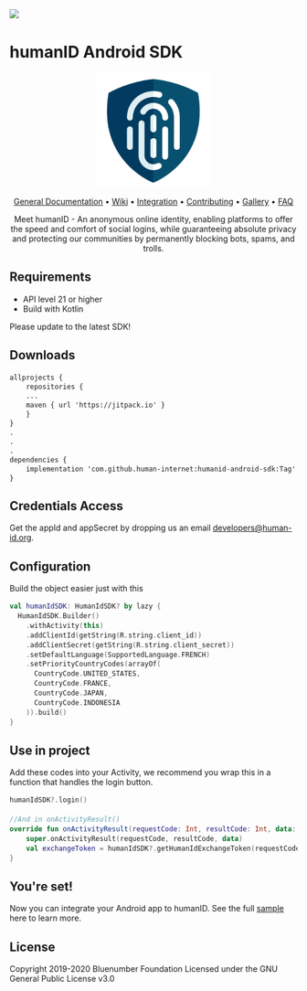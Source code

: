[![](https://jitpack.io/v/human-internet/humanid-android-sdk.svg)](https://jitpack.io/#human-internet/humanid-android-sdk)
# humanID Android SDK



<p align="center">
<img src="https://github.com/bluenumberfoundation/humanid-android-sdk/blob/master/human-id-logo.png" width="200" height="200">
</p>


<p align="center">
<a href="https://github.com/bluenumberfoundation/humanid-documentation/edit/master/README.md">General Documentation</a> •
<a href="https://github.com/bluenumberfoundation/humanid-android-sdk/wiki">Wiki</a> • 
<a href="https://github.com/bluenumberfoundation/humanid-android-sdk/wiki/integration">Integration</a> •
<a href="https://github.com/bluenumberfoundation/humanid-documentation/blob/master/contributing.md">Contributing</a> • 
<a href="https://github.com/bluenumberfoundation/humanid-documentation/blob/master/gallery.md">Gallery</a> • 
<a href="https://github.com/bluenumberfoundation/humanid-documentation/blob/master/faq.md">FAQ</a>


<p align="center">
Meet humanID - An anonymous online identity, enabling platforms to offer the speed and comfort of social logins, while guaranteeing absolute privacy and protecting our communities by permanently blocking bots, spams, and trolls.
</p>



## Requirements

<ul>
	<li>API level 21 or higher</li>
	<li>Build with Kotlin</li>
</ul>


Please update to the latest SDK!

## Downloads

    allprojects {
        repositories {
        ...
        maven { url 'https://jitpack.io' }
        }
    }
    .
    .
    .
    dependencies {
        implementation 'com.github.human-internet:humanid-android-sdk:Tag'    
    }


## Credentials Access

Get the appId and appSecret by dropping us an email [developers@human-id.org](mailto:developers@human-id.org).

## Configuration

Build the object easier just with this

```kotlin
val humanIdSDK: HumanIdSDK? by lazy {
  HumanIdSDK.Builder()
    .withActivity(this)
    .addClientId(getString(R.string.client_id))
    .addClientSecret(getString(R.string.client_secret))
    .setDefaultLanguage(SupportedLanguage.FRENCH)
    .setPriorityCountryCodes(arrayOf(
      CountryCode.UNITED_STATES,
      CountryCode.FRANCE,
      CountryCode.JAPAN,
      CountryCode.INDONESIA
    )).build()
}
```


## Use in project

Add these codes into your Activity, we recommend you wrap this in a function that handles the login button.

```kotlin
humanIdSDK?.login()

//And in onActivityResult()
override fun onActivityResult(requestCode: Int, resultCode: Int, data: Intent?) {
    super.onActivityResult(requestCode, resultCode, data)
    val exchangeToken = humanIdSDK?.getHumanIdExchangeToken(requestCode, resultCode, data)
}
```

## You're set!

Now you can integrate your Android app to humanID. See the full [sample](https://github.com/bluenumberfoundation/humanid-android-sdk/tree/master/sample) here to learn more.


## License

Copyright 2019-2020 Bluenumber Foundation
Licensed under the GNU General Public License v3.0
